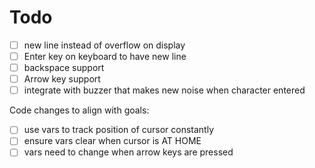 # Todo
- [ ] new line instead of overflow on display
- [ ] Enter key on keyboard to have new line
- [ ] backspace support
- [ ] Arrow key support
- [ ] integrate with buzzer that makes new noise when character entered

Code changes to align with goals:
- [ ] use vars to track position of cursor constantly
- [ ] ensure vars clear when cursor is AT HOME
- [ ] vars need to change when arrow keys are pressed